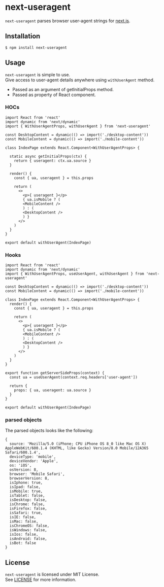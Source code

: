 # next-useragent

`next-useragent` parses browser user-agent strings for [next.js](https://nextjs.org/).

## Installation

```
$ npm install next-useragent
```

## Usage

`next-useragent` is simple to use.  
Give access to user-agent details anywhere using `withUserAgent` method.

* Passed as an argument of getInitialProps method.
* Passed as property of React component.

### HOCs

```tsx
import React from 'react'
import dynamic from 'next/dynamic'
import { WithUserAgentProps, withUserAgent } from 'next-useragent'

const DesktopContent = dynamic(() => import('./desktop-content'))
const MobileContent = dynamic(() => import('./mobile-content'))

class IndexPage extends React.Component<WithUserAgentProps> {

  static async getInitialProps(ctx) {
    return { useragent: ctx.ua.source }
  }

  render() {
    const { ua, useragent } = this.props

    return (
      <>
        <p>{ useragent }</p>
        { ua.isMobile ? (
        <MobileContent />
        ) : (
        <DesktopContent />
        ) }
      </>
    )
  }
}

export default withUserAgent(IndexPage)
```

### Hooks

```tsx
import React from 'react'
import dynamic from 'next/dynamic'
import { WithUserAgentProps, useUserAgent, withUserAgent } from 'next-useragent'

const DesktopContent = dynamic(() => import('./desktop-content'))
const MobileContent = dynamic(() => import('./mobile-content'))

class IndexPage extends React.Component<WithUserAgentProps> {
  render() {
    const { ua, useragent } = this.props

    return (
      <>
        <p>{ useragent }</p>
        { ua.isMobile ? (
        <MobileContent />
        ) : (
        <DesktopContent />
        ) }
      </>
    )
  }
}

export function getServerSideProps(context) {
  const ua = useUserAgent(context.req.headers['user-agent'])

  return {
    props: { ua, useragent: ua.source }
  }
}

export default withUserAgent(IndexPage)
```

### parsed objects

The parsed objects looks like the following:

```
{
  source: 'Mozilla/5.0 (iPhone; CPU iPhone OS 8_0 like Mac OS X) AppleWebKit/600.1.4 (KHTML, like Gecko) Version/8.0 Mobile/12A365 Safari/600.1.4',
  deviceType: 'mobile',
  deviceVendor: 'Apple',
  os: 'iOS',
  osVersion: 8,
  browser: 'Mobile Safari',
  browserVersion: 8,
  isIphone: true,
  isIpad: false,
  isMobile: true,
  isTablet: false,
  isDesktop: false,
  isChrome: false,
  isFirefox: false,
  isSafari: true,
  isIE: false,
  isMac: false,
  isChromeOS: false,
  isWindows: false,
  isIos: false,
  isAndroid: false,
  isBot: false
}
```

## License

`next-useragent` is licensed under MIT License.  
See [LICENSE](https://github.com/tokuda109/next-useragent/blob/master/LICENSE) for more information.
